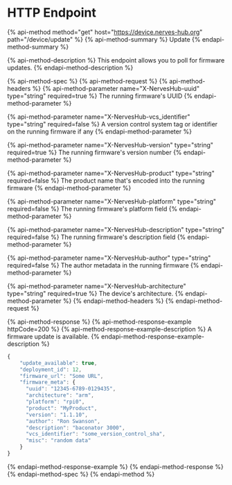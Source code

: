 # HTTP Endpoint

{% api-method method="get" host="https://device.nerves-hub.org" path="/device/update" %}
{% api-method-summary %}
Update
{% endapi-method-summary %}

{% api-method-description %}
This endpoint allows you to poll for firmware updates.
{% endapi-method-description %}

{% api-method-spec %}
{% api-method-request %}
{% api-method-headers %}
{% api-method-parameter name="X-NervesHub-uuid" type="string" required=true %}
The running firmware's UUID
{% endapi-method-parameter %}

{% api-method-parameter name="X-NervesHub-vcs\_identifier" type="string" required=false %}
A version control system tag or identifier on the running firmware if any
{% endapi-method-parameter %}

{% api-method-parameter name="X-NervesHub-version" type="string" required=true %}
The running firmware's version number
{% endapi-method-parameter %}

{% api-method-parameter name="X-NervesHub-product" type="string" required=false %}
The product name that's encoded into the running firmware
{% endapi-method-parameter %}

{% api-method-parameter name="X-NervesHub-platform" type="string" required=false %}
The running firmware's platform field
{% endapi-method-parameter %}

{% api-method-parameter name="X-NervesHub-description" type="string" required=false %}
The running firmware's description field
{% endapi-method-parameter %}

{% api-method-parameter name="X-NervesHub-author" type="string" required=false %}
The author metadata in the running firmware
{% endapi-method-parameter %}

{% api-method-parameter name="X-NervesHub-architecture" type="string" required=true %}
The device's architecture.
{% endapi-method-parameter %}
{% endapi-method-headers %}
{% endapi-method-request %}

{% api-method-response %}
{% api-method-response-example httpCode=200 %}
{% api-method-response-example-description %}
A firmware update is available.
{% endapi-method-response-example-description %}

```javascript
{
    "update_available": true,
    "deployment_id": 12,
    "firmware_url": "Some URL",
    "firmware_meta": {
      "uuid": "12345-6789-0129435",
      "architecture": "arm",
      "platform": "rpi0",
      "product": "MyProduct",
      "version": "1.1.10",
      "author": "Ron Swanson",
      "description": "baconator 3000",
      "vcs_identifier": "some_version_control_sha",
      "misc": "random data"
    }
}
```
{% endapi-method-response-example %}
{% endapi-method-response %}
{% endapi-method-spec %}
{% endapi-method %}

